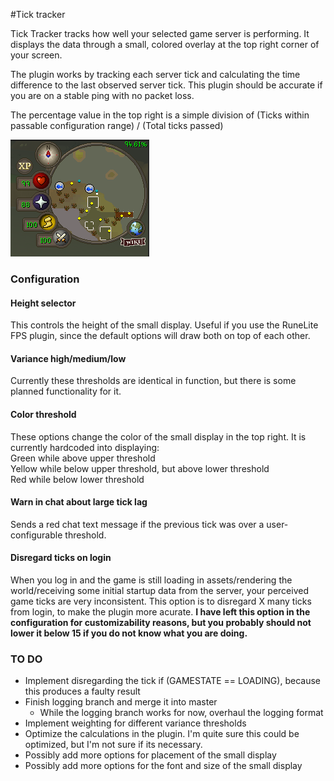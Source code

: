 #Tick tracker

Tick Tracker tracks how well your selected game server is performing. It displays the data through a small, colored overlay at the top right corner of your screen.

The plugin works by tracking each server tick and calculating the time difference to the last observed server tick. This plugin should be accurate if you are on a stable ping with no packet loss.

The percentage value in the top right is a simple division of (Ticks within passable configuration range) / (Total ticks passed)

![MinimapImage](TickTrackerMinimapImage.PNG)

### Configuration
#### Height selector

This controls the height of the small display. Useful if you use the RuneLite FPS plugin, since the default options will draw both on top of each other.

#### Variance high/medium/low

Currently these thresholds are identical in function, but there is some planned functionality for it.

#### Color threshold

These options change the color of the small display in the top right. It is currently hardcoded into displaying:  
Green while above upper threshold  
Yellow while below upper threshold, but above lower threshold  
Red while below lower threshold  

#### Warn in chat about large tick lag  
Sends a red chat text message if the previous tick was over a user-configurable threshold.

#### Disregard ticks on login

When you log in and the game is still loading in assets/rendering the world/receiving some initial startup data from the server, your perceived game ticks are very inconsistent. This option is to disregard X many ticks from login, to make the plugin more acurate. **I have left this option in the configuration for customizability reasons, but you probably should not lower it below 15 if you do not know what you are doing.**

### TO DO
- Implement disregarding the tick if (GAMESTATE == LOADING), because this produces a faulty result
- Finish logging branch and merge it into master  
  - While the logging branch works for now, overhaul the logging format
- Implement weighting for different variance thresholds
- Optimize the calculations in the plugin. I'm quite sure this could be optimized, but I'm not sure if its necessary.
- Possibly add more options for placement of the small display
- Possibly add more options for the font and size of the small display




